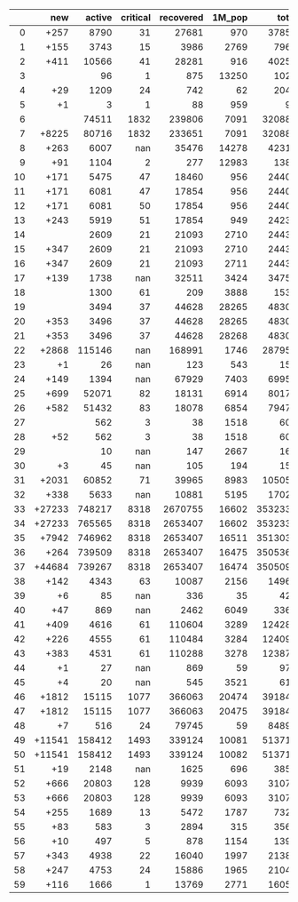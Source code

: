 |    |    new |   active |   critical |   recovered |   1M_pop |   total |
|---:|-------:|---------:|-----------:|------------:|---------:|--------:|
|  0 |   +257 |     8790 |         31 |       27681 |      970 |   37856 |
|  1 |   +155 |     3743 |         15 |        3986 |     2769 |    7967 |
|  2 |   +411 |    10566 |         41 |       28281 |      916 |   40258 |
|  3 |        |       96 |          1 |         875 |    13250 |    1024 |
|  4 |    +29 |     1209 |         24 |         742 |       62 |    2044 |
|  5 |     +1 |        3 |          1 |          88 |      959 |      94 |
|  6 |        |    74511 |       1832 |      239806 |     7091 |  320884 |
|  7 |  +8225 |    80716 |       1832 |      233651 |     7091 |  320884 |
|  8 |   +263 |     6007 |        nan |       35476 |    14278 |   42319 |
|  9 |    +91 |     1104 |          2 |         277 |    12983 |    1387 |
| 10 |   +171 |     5475 |         47 |       18460 |      956 |   24407 |
| 11 |   +171 |     6081 |         47 |       17854 |      956 |   24407 |
| 12 |   +171 |     6081 |         50 |       17854 |      956 |   24407 |
| 13 |   +243 |     5919 |         51 |       17854 |      949 |   24236 |
| 14 |        |     2609 |         21 |       21093 |     2710 |   24431 |
| 15 |   +347 |     2609 |         21 |       21093 |     2710 |   24431 |
| 16 |   +347 |     2609 |         21 |       21093 |     2711 |   24431 |
| 17 |   +139 |     1738 |        nan |       32511 |     3424 |   34759 |
| 18 |        |     1300 |         61 |         209 |     3888 |    1531 |
| 19 |        |     3494 |         37 |       44628 |    28265 |   48303 |
| 20 |   +353 |     3496 |         37 |       44628 |    28265 |   48303 |
| 21 |   +353 |     3496 |         37 |       44628 |    28268 |   48303 |
| 22 |  +2868 |   115146 |        nan |      168991 |     1746 |  287959 |
| 23 |     +1 |       26 |        nan |         123 |      543 |     156 |
| 24 |   +149 |     1394 |        nan |       67929 |     7403 |   69950 |
| 25 |   +699 |    52071 |         82 |       18131 |     6914 |   80178 |
| 26 |   +582 |    51432 |         83 |       18078 |     6854 |   79479 |
| 27 |        |      562 |          3 |          38 |     1518 |     605 |
| 28 |    +52 |      562 |          3 |          38 |     1518 |     605 |
| 29 |        |       10 |        nan |         147 |     2667 |     166 |
| 30 |     +3 |       45 |        nan |         105 |      194 |     150 |
| 31 |  +2031 |    60852 |         71 |       39965 |     8983 |  105050 |
| 32 |   +338 |     5633 |        nan |       10881 |     5195 |   17029 |
| 33 | +27233 |   748217 |       8318 |     2670755 |    16602 | 3532330 |
| 34 | +27233 |   765565 |       8318 |     2653407 |    16602 | 3532330 |
| 35 |  +7942 |   746962 |       8318 |     2653407 |    16511 | 3513039 |
| 36 |   +264 |   739509 |       8318 |     2653407 |    16475 | 3505361 |
| 37 | +44684 |   739267 |       8318 |     2653407 |    16474 | 3505097 |
| 38 |   +142 |     4343 |         63 |       10087 |     2156 |   14962 |
| 39 |     +6 |       85 |        nan |         336 |       35 |     422 |
| 40 |    +47 |      869 |        nan |        2462 |     6049 |    3368 |
| 41 |   +409 |     4616 |         61 |      110604 |     3289 |  124282 |
| 42 |   +226 |     4555 |         61 |      110484 |     3284 |  124099 |
| 43 |   +383 |     4531 |         61 |      110288 |     3278 |  123873 |
| 44 |     +1 |       27 |        nan |         869 |       59 |     972 |
| 45 |     +4 |       20 |        nan |         545 |     3521 |     613 |
| 46 |  +1812 |    15115 |       1077 |      366063 |    20474 |  391849 |
| 47 |  +1812 |    15115 |       1077 |      366063 |    20475 |  391849 |
| 48 |     +7 |      516 |         24 |       79745 |       59 |   84895 |
| 49 | +11541 |   158412 |       1493 |      339124 |    10081 |  513719 |
| 50 | +11541 |   158412 |       1493 |      339124 |    10082 |  513719 |
| 51 |    +19 |     2148 |        nan |        1625 |      696 |    3850 |
| 52 |   +666 |    20803 |        128 |        9939 |     6093 |   31075 |
| 53 |   +666 |    20803 |        128 |        9939 |     6093 |   31075 |
| 54 |   +255 |     1689 |         13 |        5472 |     1787 |    7329 |
| 55 |    +83 |      583 |          3 |        2894 |      315 |    3565 |
| 56 |    +10 |      497 |          5 |         878 |     1154 |    1395 |
| 57 |   +343 |     4938 |         22 |       16040 |     1997 |   21388 |
| 58 |   +247 |     4753 |         24 |       15886 |     1965 |   21045 |
| 59 |   +116 |     1666 |          1 |       13769 |     2771 |   16056 |